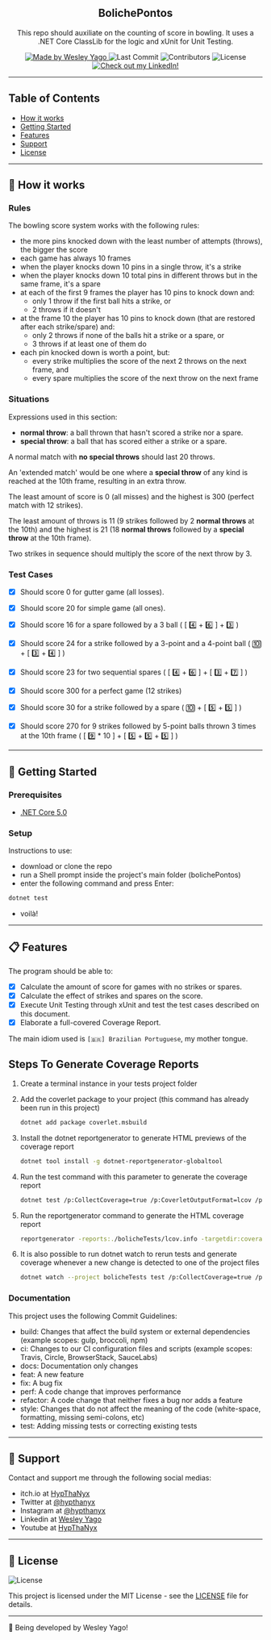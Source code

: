 <h2 align="center"> BolichePontos </h2>

<p align="center">
This repo should auxiliate on the counting of score in bowling. It uses a .NET Core ClassLib for the logic and xUnit for Unit Testing.
</p>

<p align="center">
  <a href="https://github.com/HypThaNyx">
    <img alt="Made by Wesley Yago" src="https://img.shields.io/badge/made%20by-Wesley%20Yago-orange">
  </a>

  <img alt="Last Commit" src="https://img.shields.io/github/last-commit/HypThaNyx/bolichePontos">

  <img alt="Contributors" src="https://img.shields.io/github/contributors/HypThaNyx/bolichePontos">

  <img alt="License" src="https://img.shields.io/badge/license-MIT-orange">

  <a href="https://www.linkedin.com/in/wesley-yago-da-silva/">
    <img alt="Check out my LinkedIn!" src="https://img.shields.io/badge/-LinkedIn-black.svg?logo=linkedin&color=666">
  </a>
</p>

---

## Table of Contents

<ul>
  <li><a href="#-how-it-works">How it works</a></li>
  <li><a href="#-getting-started">Getting Started</a></li>
  <li><a href="#-features">Features</a></li>
  <li><a href="#-support">Support</a></li>
  <li><a href="#-license">License</a></li>
</ul>

---

## 🎳 How it works

### Rules

The bowling score system works with the following rules:
- the more pins knocked down with the least number of attempts (throws), the bigger the score
- each game has always 10 frames
- when the player knocks down 10 pins in a single throw, it's a strike
- when the player knocks down 10 total pins in different throws but in the same frame, it's a spare
- at each of the first 9 frames the player has 10 pins to knock down and:
  - only 1 throw if the first ball hits a strike, or
  - 2 throws if it doesn't
- at the frame 10 the player has 10 pins to knock down (that are restored after each strike/spare) and:
  - only 2 throws if none of the balls hit a strike or a spare, or
  - 3 throws if at least one of them do
- each pin knocked down is worth a point, but:
  - every strike multiplies the score of the next 2 throws on the next frame, and
  - every spare multiplies the score of the next throw on the next frame

### Situations

Expressions used in this section:

- <b>normal throw</b>: a ball thrown that hasn't scored a strike nor a spare.
- <b>special throw</b>: a ball that has scored either a strike or a spare.

A normal match with <b>no special throws</b> should last 20 throws.

An 'extended match' would be one where a <b>special throw</b> of any kind is reached at the 10th frame, resulting in an extra throw.

The least amount of score is 0 (all misses) and the highest is 300 (perfect match with 12 strikes).

The least amount of throws is 11 (9 strikes followed by 2 <b>normal throws</b> at the 10th) and the highest is 21 (18 <b>normal throws</b> followed by a <b>special throw</b> at the 10th frame).

Two strikes in sequence should multiply the score of the next throw by 3.

### Test Cases

- [X] Should score 0 for gutter game (all losses).
- [X] Should score 20 for simple game (all ones).
- [X] Should score 16 for a spare followed by a 3 ball
( [ 4️⃣ + 6️⃣ ] + 3️⃣ )
- [X] Should score 24 for a strike followed by a 3-point and a 4-point ball ( 🔟 + [ 3️⃣ + 4️⃣ ] )
- [X] Should score 23 for two sequential spares ( [ 4️⃣ + 6️⃣ ] + [ 3️⃣ + 7️⃣ ] )
- [X] Should score 300 for a perfect game (12 strikes)
- [X] Should score 30 for a strike followed by a spare ( 🔟 + [ 5️⃣ + 5️⃣ ] )
- [X] Should score 270 for 9 strikes followed by 5-point balls thrown 3 times at the 10th frame ( [ 9️⃣ * 10 ] + [ 5️⃣ + 5️⃣ + 5️⃣ ] )


---

## 🚀 Getting Started

### Prerequisites

- [.NET Core 5.0](https://dotnet.microsoft.com/download/dotnet/5.0)

### Setup

Instructions to use:
- download or clone the repo
- run a Shell prompt inside the project's main folder (bolichePontos)
- enter the following command and press Enter:

``` bash
dotnet test
```

- voilà!

---

## 📋 Features

The program should be able to:
- [X] Calculate the amount of score for games with no strikes or spares.
- [X] Calculate the effect of strikes and spares on the score.
- [X] Execute Unit Testing through xUnit and test the test cases described on this document.
- [X] Elaborate a full-covered Coverage Report.

The main idiom used is `[🇧🇷] Brazilian Portuguese`, my mother tongue.

## Steps To Generate Coverage Reports

1. Create a terminal instance in your tests project folder
2. Add the coverlet package to your project (this command has already been run in this project)

    ``` bash
    dotnet add package coverlet.msbuild
    ```

3. Install the dotnet reportgenerator to generate HTML previews of the coverage report

    ``` bash
    dotnet tool install -g dotnet-reportgenerator-globaltool
    ```

4. Run the test command with this parameter to generate the coverage report

    ``` bash
    dotnet test /p:CollectCoverage=true /p:CoverletOutputFormat=lcov /p:CoverletOutput=./lcov.info ./bolicheTests
    ```

5. Run the reportgenerator command to generate the HTML coverage report

    ``` bash
    reportgenerator -reports:./bolicheTests/lcov.info -targetdir:coveragereport -reporttypes:Html
    ```

6. It is also possible to run dotnet watch to rerun tests and generate coverage whenever a new change is detected to one of the project files

    ``` bash
    dotnet watch --project bolicheTests test /p:CollectCoverage=true /p:CoverletOutputFormat=lcov /p:CoverletOutput=./lcov.info
    ```


### Documentation

This project uses the following Commit Guidelines:

- build: Changes that affect the build system or external dependencies (example scopes: gulp, broccoli, npm)
- ci: Changes to our CI configuration files and scripts (example scopes: Travis, Circle, BrowserStack, SauceLabs)
- docs: Documentation only changes
- feat: A new feature
- fix: A bug fix
- perf: A code change that improves performance
- refactor: A code change that neither fixes a bug nor adds a feature
- style: Changes that do not affect the meaning of the code (white-space, formatting, missing semi-colons, etc)
- test: Adding missing tests or correcting existing tests

---

## 📌 Support

Contact and support me through the following social medias:

- itch.io at [HypThaNyx](https://hypthanyx.itch.io/)
- Twitter at [@hypthanyx](https://twitter.com/hypthanyx)
- Instagram at [@hypthanyx](https://www.instagram.com/hypthanyx/)
- Linkedin at [Wesley Yago](https://www.linkedin.com/in/wesley-yago-da-silva/)
- Youtube at [HypThaNyx](https://www.youtube.com/channel/UC_x5u0TqJWN4O3GMwZRWkrg)

---

## 📝 License

<img alt="License" src="https://img.shields.io/badge/license-MIT-%2304D361">

This project is licensed under the MIT License - see the [LICENSE](LICENSE) file for details.

---

🧰 Being developed by Wesley Yago!
